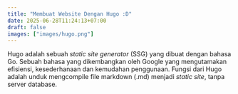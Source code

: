 ```yaml
---
title: "Membuat Website Dengan Hugo :D"
date: 2025-06-28T11:24:13+07:00
draft: false
images: ["images/hugo.png"]
---
```

Hugo adalah sebuah <i>static site generator</i> (SSG) yang dibuat dengan bahasa Go. Sebuah bahasa yang dikembangkan oleh Google yang mengutamakan efisiensi, kesederhanaan dan kemudahan penggunaan. Fungsi dari Hugo adalah unduk mengcompile file markdown (.md) menjadi <i>static site</i>, tanpa server database.  





